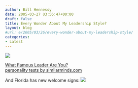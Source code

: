 ```yaml
---
author: Bill Hennessy
date: 2005-03-27 03:56:47+00:00
draft: false
title: Every Wonder About My Leadership Style?
layout: blog
#url: e/2005/03/26/every-wonder-about-my-leadership-style/
categories:
- Latest
---
```


  
![](https://images.similarminds.com/leader/8.jpg)
  
[What Famous Leader Are You?](https://similarminds.com/othertests.html)  
[personality tests by similarminds.com](https://similarminds.com)




And Florida has new welcome signs:
![](/wp-content/flaschiavo.jpg)

